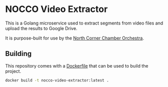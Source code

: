 # NOCCO Video Extractor

This is a Golang microservice used to extract segments from video files
and upload the results to Google Drive.

It is purpose-built for use by the [North Corner Chamber Orchestra][].

## Building

This repository comes with a [Dockerfile][] that can be used to build
the project.

```bash
docker build -t nocco-video-extractor:latest .
```

[North Corner Chamber Orchestra]: https://nocco.org
[Dockerfile]: Dockerfile